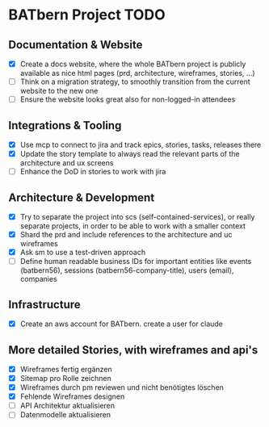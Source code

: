 # BATbern Project TODO

## Documentation & Website
- [x] Create a docs website, where the whole BATbern project is publicly available as nice html pages (prd, architecture, wireframes, stories, ...)
- [ ] Think on a migration strategy, to smoothly transition from the current website to the new one
- [ ] Ensure the website looks great also for non-logged-in attendees

## Integrations & Tooling
- [x] Use mcp to connect to jira and track epics, stories, tasks, releases there
- [x] Update the story template to always read the relevant parts of the architecture and ux screens
- [ ] Enhance the DoD in stories to work with jira

## Architecture & Development
- [x] Try to separate the project into scs (self-contained-services), or really separate projects, in order to be able to work with a smaller context
- [x] Shard the prd and include references to the architecture and uc wireframes
- [x] Ask sm to use a test-driven approach
- [ ] Define human readable business IDs for important entities like events (batbern56), sessions (batbern56-company-title), users (email), companies

## Infrastructure
- [x] Create an aws account for BATbern. create a user for claude

## More detailed Stories, with wireframes and api's
- [x] Wireframes fertig ergänzen
- [x] Sitemap pro Rolle zeichnen
- [x] Wireframes durch pm reviewen und nicht benötigtes löschen 
- [x] Fehlende Wireframes designen
- [ ] API Architektur aktualisieren
- [ ] Datenmodelle aktualisieren 